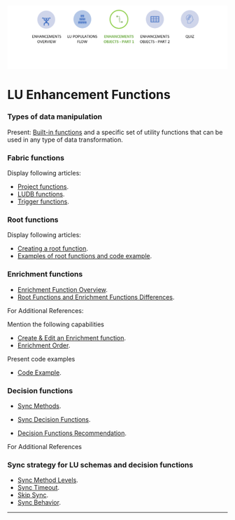 ![](/academy/Training_Level_1/05_LU_Enhancements/images/EnhancementFuncState.PNG)    

#   LU Enhancement Functions




### Types of data manipulation

Present: [Built-in functions](/articles/07_table_population/07_fabric_built_in_functions.md) and a specific set of utility functions that can be used in any type of data transformation.



### Fabric functions

 Display following articles:
- [Project functions](/articles/07_table_population/10_creating_a_project_function.md). 
- [LUDB functions](/articles/07_table_population/11_3_creating_an_LUDB_function.md).
- [Trigger functions](/articles/07_table_population/11_4_creating_a_trigger_function.md).



### Root functions

 Display following articles:
- [Creating a root function](/articles/07_table_population/11_1_creating_or_editing_a_root_function.md).
- [Examples of root functions and code example](/articles/07_table_population/11_2_root_functions_code_examples.md).



### Enrichment functions

- [Enrichment Function Overview](/articles/10_enrichment_function/01_enrichment_function_overview.md).
- [Root Functions and Enrichment Functions Differences](/articles/10_enrichment_function/02_enrichment_vs_root_func_comparison_analysis.md).



For Additional References: 

Mention the following capabilities

- [Create & Edit an Enrichment function](/articles/10_enrichment_function/03_create_edit_enrichment_function.md).
- [Enrichment Order](\articles\03_logical_units\14_edit_enrichment_order.md).


 Present code examples
- [Code Example](/articles/10_enrichment_function/04_enrichment_function_code_examples.md).



### Decision functions

- [Sync Methods](/articles/14_sync_LU_instance/04_sync_methods.md).

- [Sync Decision Functions](/articles/14_sync_LU_instance/05_sync_decision_functions.md).

- [Decision Functions Recommendation](/articles/14_sync_LU_instance/06_sync_decision_functions_recommendations.md).



For Additional References

### Sync strategy for LU schemas and decision functions
- [Sync Method Levels](/articles/14_sync_LU_instance/07_sync_levels.md).
- [Sync Timeout](/articles/14_sync_LU_instance/08_sync_timeout.md).
- [Skip Sync](/articles/14_sync_LU_instance/09_skip_sync.md.md).
- [Sync Behavior](/articles/14_sync_LU_instance/10_sync_behavior_summary.md).








------

